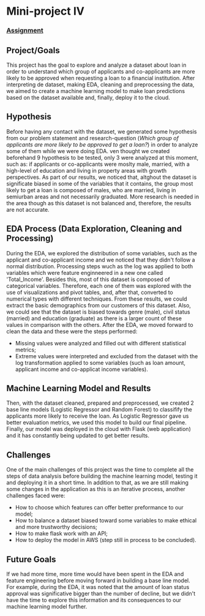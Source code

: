 # Mini-project IV

### [Assignment](assignment.md)

## Project/Goals
This project has the goal to explore and analyze a dataset about loan in order to understand which group of applicants and co-applicants are more likely to be approved when requesting a loan to a financial institution. After interpreting de dataset, making EDA, cleaning and preprocessing the data, we aimed to create a machine learning model to make loan predictions based on the dataset available and, finally, deploy it to the cloud.

## Hypothesis
Before having any contact with the dataset, we generated some hypothesis from our problem statement and research-question (*Which group of applicants are more likely to be approved to get a loan?*) in order to analyze some of them while we were doing EDA. ven thought we created beforehand 9 hypothesis to be tested, only 3 were analyzed at this moment, such as: if applicants or co-applicants were moslty male, married, with a high-level of education and living in property areas with growth perspectives. As part of our results, we noticed that, altghout the dataset is significate biased in some of the variables that it contains, the group most likely to get a loan is composed of males, who are married, living in semiurban areas and not necessarily graduated. More research is needed in the area though as this dataset is not balanced and, therefore, the results are not accurate.

## EDA Process (Data Exploration, Cleaning and Processing)
During the EDA, we explored the distribution of some variables, such as the applicant and co-applicant income and we noticed that they didn't follow a normal distribution. Processing steps wuch as the log was applied to both variables which were feature enginneered in a new one called 'Total_Income'. 
Besides this, most of this dataset is composed of categorical variables. Therefore, each one of them was explored with the use of visualizations and pivot tables, and, after that, converted to numerical types with different techniques. 
From these results, we could extract the basic demographics from our customers of this dataset. Also, we could see that the dataset is biased towards genre (male), civil status (married) and education (graduate) as there is a larger count of these values in comparison with the others. 
After the EDA, we moved forward to clean the data and these were the steps performed: 
- Missing values were analyzed and filled out with different statistical metrics;
- Extreme values were interpreted and excluded from the dataset with the log transformation applied to some variables (such as loan amount, applicant income and co-applicat income variables).

## Machine Learning Model and Results
Then, with the dataset cleaned, prepared and preprocessed, we created 2 base line models (Logistic Regressor and Random Forest) to classifify the applicants more likely to receive the loan. As Logistic Regressor gave us better evaluation metrics, we used this model to build our final pipeline. 
Finally, our model was deployed in the cloud with Flask (web application) and it has constantly being updated to get better results. 

## Challenges 
One of the main challenges of this project was the time to complete all the steps of data analysis before building the machine learning model, testing it and deploying it in a short time. In addition to that, as we are still making some changes in the application as this is an iterative process, another challenges faced were: 
- How to choose which features can offer better preformance to our model;
- How to balance a dataset biased toward some variables to make ethical and more trustworthy decisions;
- How to make flask work with an API;
- How to deploy the model in AWS (step still in process to be concluded).

## Future Goals
If we had more time, more time would have been spent in the EDA and feature engineering before moving forward in building a base line model. For example, during the EDA, it was noted that the amount of loan status approval was significative bigger than the number of decline, but we didn't have the time to explore this information and its consequences to our machine learning model further. 
